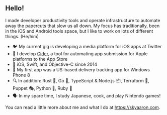 ## Hello!

I made developer productivity tools and operate infrastructure to automate away the papercuts that slow us all down. My focus has traditionally, been in the iOS and Android tools space, but I like to work on lots of different things. (He/him)

- :bird: My current gig is developing a media platform for iOS apps at Twitter
- :beer: I develop [Cider](https://github.com/cidertool/cider), a tool for automating app submission for Apple platforms to the App Store
- :apple: iOS, Swift, and Objective-C since 2014
- :iphone: My first app was a US-based delivery tracking app for Windows Phone 8
- :mag: In addition: Rust :crab:, Go :hamster:, TypeScript & Node.js :package:, Terraform :diamond_shape_with_a_dot_inside:, Puppet :performing_arts:, Python :snake:, Ruby :gem:
- :speaking_head: In my spare time, I study Japanese, cook, and play Nintendo games!

You can read a little more about me and what I do at <https://skyaaron.com>.
